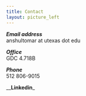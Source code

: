```yaml
---
title: Contact
layout: picture_left
---
```


_**Email address**_<br>
anshultomar at utexas dot edu

_**Office**_<br>
GDC 4.718B

_**Phone**_<br>
512 806-9015

__**Linkedin**_<br>


